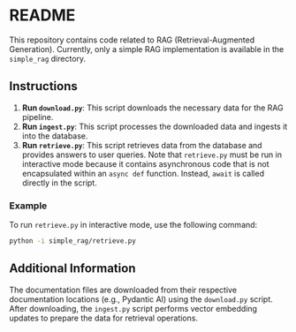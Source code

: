 # README

This repository contains code related to RAG (Retrieval-Augmented Generation). Currently, only a simple RAG implementation is available in the `simple_rag` directory.

## Instructions

1. **Run `download.py`**: This script downloads the necessary data for the RAG pipeline.
2. **Run `ingest.py`**: This script processes the downloaded data and ingests it into the database.
3. **Run `retrieve.py`**: This script retrieves data from the database and provides answers to user queries. Note that `retrieve.py` must be run in interactive mode because it contains asynchronous code that is not encapsulated within an `async def` function. Instead, `await` is called directly in the script.

### Example
To run `retrieve.py` in interactive mode, use the following command:

```bash
python -i simple_rag/retrieve.py
```

## Additional Information

The documentation files are downloaded from their respective documentation locations (e.g., Pydantic AI) using the `download.py` script. After downloading, the `ingest.py` script performs vector embedding updates to prepare the data for retrieval operations.